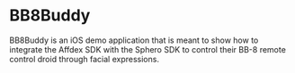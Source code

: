 # BB8Buddy

BB8Buddy is an iOS demo application that is meant to show how to integrate the Affdex SDK with the Sphero SDK to control their BB-8 remote control droid through facial expressions.
